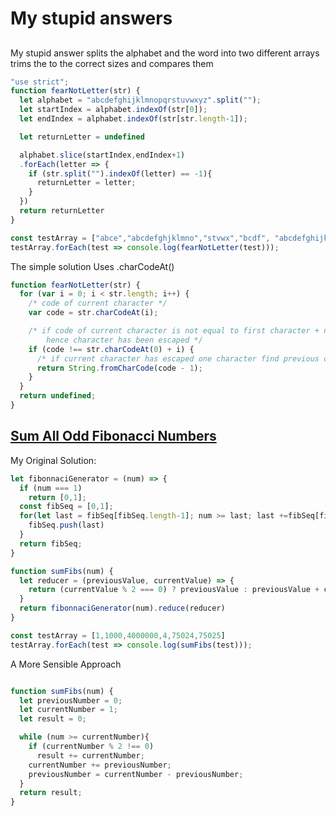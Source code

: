 # My stupid answers

##

My stupid answer splits the alphabet and the word into two different arrays trims the to the correct sizes and compares them
```js
"use strict";
function fearNotLetter(str) {
  let alphabet = "abcdefghijklmnopqrstuvwxyz".split("");
  let startIndex = alphabet.indexOf(str[0]);
  let endIndex = alphabet.indexOf(str[str.length-1]);

  let returnLetter = undefined

  alphabet.slice(startIndex,endIndex+1)
  .forEach(letter => {
    if (str.split("").indexOf(letter) == -1){
      returnLetter = letter;
    }
  })
  return returnLetter
}

const testArray = ["abce","abcdefghjklmno","stvwx","bcdf", "abcdefghijklmnopqrstuvwxyz"]
testArray.forEach(test => console.log(fearNotLetter(test)));
```


The simple solution Uses .charCodeAt()
```js
function fearNotLetter(str) {
  for (var i = 0; i < str.length; i++) {
    /* code of current character */
    var code = str.charCodeAt(i);

    /* if code of current character is not equal to first character + no of iteration
        hence character has been escaped */
    if (code !== str.charCodeAt(0) + i) {
      /* if current character has escaped one character find previous char and return */
      return String.fromCharCode(code - 1);
    }
  }
  return undefined;
}
```

## [Sum All Odd Fibonacci Numbers](https://www.freecodecamp.org/learn/javascript-algorithms-and-data-structures/intermediate-algorithm-scripting/sum-all-odd-fibonacci-numbers)

My Original Solution:

```js
let fibonnaciGenerator = (num) => {
  if (num === 1)
    return [0,1];
  const fibSeq = [0,1];
  for(let last = fibSeq[fibSeq.length-1]; num >= last; last +=fibSeq[fibSeq.length-2]){
    fibSeq.push(last)
  }
  return fibSeq;
}

function sumFibs(num) {
  let reducer = (previousValue, currentValue) => {
    return (currentValue % 2 === 0) ? previousValue : previousValue + currentValue;
  }
  return fibonnaciGenerator(num).reduce(reducer)
}

const testArray = [1,1000,4000000,4,75024,75025]
testArray.forEach(test => console.log(sumFibs(test)));
```
A More Sensible Approach
```js

function sumFibs(num) {
  let previousNumber = 0;
  let currentNumber = 1;
  let result = 0;

  while (num >= currentNumber){
    if (currentNumber % 2 !== 0)
      result += currentNumber;
    currentNumber += previousNumber;
    previousNumber = currentNumber - previousNumber;
  }
  return result;
}
```